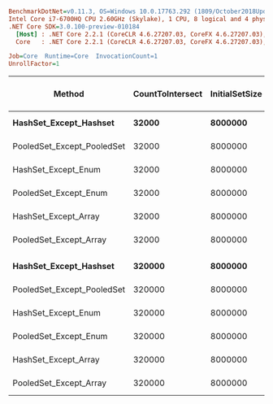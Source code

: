 ``` ini

BenchmarkDotNet=v0.11.3, OS=Windows 10.0.17763.292 (1809/October2018Update/Redstone5)
Intel Core i7-6700HQ CPU 2.60GHz (Skylake), 1 CPU, 8 logical and 4 physical cores
.NET Core SDK=3.0.100-preview-010184
  [Host] : .NET Core 2.2.1 (CoreCLR 4.6.27207.03, CoreFX 4.6.27207.03), 64bit RyuJIT
  Core   : .NET Core 2.2.1 (CoreCLR 4.6.27207.03, CoreFX 4.6.27207.03), 64bit RyuJIT

Job=Core  Runtime=Core  InvocationCount=1  
UnrollFactor=1  

```
|                     Method | CountToIntersect | InitialSetSize |       Mean |     Error |     StdDev |     Median | Ratio | RatioSD | Gen 0/1k Op | Gen 1/1k Op | Gen 2/1k Op | Allocated Memory/Op |
|--------------------------- |----------------- |--------------- |-----------:|----------:|-----------:|-----------:|------:|--------:|------------:|------------:|------------:|--------------------:|
|     **HashSet_Except_Hashset** |            **32000** |        **8000000** | **1,336.7 us** |  **11.67 us** |   **9.112 us** | **1,337.9 us** |  **1.00** |    **0.00** |           **-** |           **-** |           **-** |                **40 B** |
| PooledSet_Except_PooledSet |            32000 |        8000000 |   982.6 us |  19.26 us |  32.171 us |   969.1 us |  0.75 |    0.02 |           - |           - |           - |                40 B |
|        HashSet_Except_Enum |            32000 |        8000000 | 1,450.2 us |  21.15 us |  16.514 us | 1,455.2 us |  1.08 |    0.02 |           - |           - |           - |                40 B |
|      PooledSet_Except_Enum |            32000 |        8000000 | 1,197.2 us |  23.87 us |  55.324 us | 1,177.5 us |  0.90 |    0.03 |           - |           - |           - |                40 B |
|       HashSet_Except_Array |            32000 |        8000000 | 1,463.2 us |  28.77 us |  26.908 us | 1,462.2 us |  1.10 |    0.02 |           - |           - |           - |                32 B |
|     PooledSet_Except_Array |            32000 |        8000000 | 1,050.0 us |  14.39 us |  12.019 us | 1,048.8 us |  0.79 |    0.01 |           - |           - |           - |                   - |
|                            |                  |                |            |           |            |            |       |         |             |             |             |                     |
|     **HashSet_Except_Hashset** |           **320000** |        **8000000** | **3,485.1 us** |  **72.11 us** | **105.700 us** | **3,433.3 us** |  **1.00** |    **0.00** |           **-** |           **-** |           **-** |                **40 B** |
| PooledSet_Except_PooledSet |           320000 |        8000000 | 3,105.1 us |  61.62 us | 120.188 us | 3,108.4 us |  0.90 |    0.04 |           - |           - |           - |                40 B |
|        HashSet_Except_Enum |           320000 |        8000000 | 8,437.6 us |  82.19 us |  68.636 us | 8,399.7 us |  2.44 |    0.07 |           - |           - |           - |                40 B |
|      PooledSet_Except_Enum |           320000 |        8000000 | 8,528.7 us | 120.36 us | 106.693 us | 8,542.2 us |  2.46 |    0.09 |           - |           - |           - |                40 B |
|       HashSet_Except_Array |           320000 |        8000000 | 8,715.4 us | 172.52 us | 169.433 us | 8,659.4 us |  2.51 |    0.09 |           - |           - |           - |                32 B |
|     PooledSet_Except_Array |           320000 |        8000000 | 7,371.9 us | 127.47 us | 119.231 us | 7,312.0 us |  2.12 |    0.08 |           - |           - |           - |                   - |
